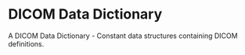 # DICOM Data Dictionary

A DICOM Data Dictionary - Constant data structures containing DICOM definitions.
